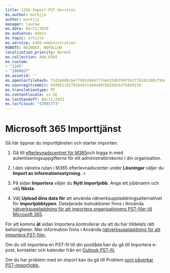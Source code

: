 ```yaml
---
title: 1245-Import-PST-Services
ms.author: markjjo
author: markjjo
manager: lauraw
ms.date: 04/21/2020
ms.audience: Admin
ms.topic: article
ms.service: o365-administration
ROBOTS: NOINDEX, NOFOLLOW
localization_priority: Normal
ms.collection: Adm_O365
ms.custom:
- "1245"
- "1800027"
ms.assetid: ''
ms.openlocfilehash: 71d2eb88c6ef79952084ff74e63506f097562f7b181248cf9a83ddc56dbffb2a
ms.sourcegitcommit: 920051182781bd97ce4d4d6fbd268cb37b84d239
ms.translationtype: MT
ms.contentlocale: sv-SE
ms.lasthandoff: 08/11/2021
ms.locfileid: "57891773"
---
```

# <a name="microsoft-365-import-service"></a>Microsoft 365 Importtjänst

Så här öppnar du importtjänsten och startar importen:

1. Gå till [efterlevnadscentret för M365](https://compliance.microsoft.com/)och logga in med autentiseringsuppgifterna för ett administratörskonto i din organisation.

1. I den vänstra rutan i M365 efterlevnadscenter under **Lösningar** väljer du **Import av informationsstyrning.**  >  

1. På sidan **Importera** väljer du **Nytt importjobb**. Ange ett jobbnamn och välj **Nästa**.

1. Välj **Upload dina data för** att använda nätverksuppladdningsalternativet för **importjobbtypen**. Detaljerade instruktioner finns i Använda [nätverksuppladdning för att importera organisationens PST-filer till Microsoft 365](https://docs.microsoft.com/compliance/use-network-upload-to-import-pst-files).

För att komma **åt** sidan Importera kontrollerar du att du har tilldelats rätt behörigheter. Mer information finns i Använda [nätverksuppladdning för att importera PST-filer.](https://docs.microsoft.com/microsoft-365/compliance/importing-pst-files-to-office-365#using-network-upload-to-import-pst-files)

Om du vill importera en PST-fil till din postlåda kan du gå till Importera e-post, kontakter och kalender från en [Outlook PST-fil.](https://support.office.com/article/import-email-contacts-and-calendar-from-an-outlook-pst-file-431a8e9a-f99f-4d5f-ae48-ded54b3440ac)

Om du har problem med en import kan du gå till Problem [som påverkar PST-importjobb.](https://docs.microsoft.com/office365/troubleshoot/pst-import-service/issues-with-pst-import-job)

